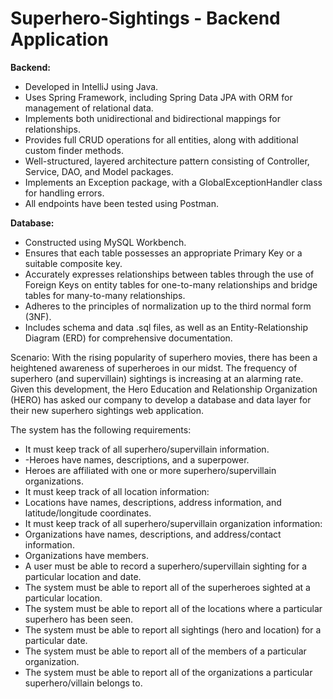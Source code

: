 # Superhero-Sightings - Backend Application

**Backend:**
- Developed in IntelliJ using Java.
- Uses Spring Framework, including Spring Data JPA with ORM for management of relational data.
- Implements both unidirectional and bidirectional mappings for relationships.
- Provides full CRUD operations for all entities, along with additional custom finder methods.
- Well-structured, layered architecture pattern consisting of Controller, Service, DAO, and Model packages.
- Implements an Exception package, with a GlobalExceptionHandler class for handling errors.
- All endpoints have been tested using Postman.
  
**Database:**
- Constructed using MySQL Workbench.
- Ensures that each table possesses an appropriate Primary Key or a suitable composite key.
- Accurately expresses relationships between tables through the use of Foreign Keys on entity tables for one-to-many relationships and bridge tables for many-to-many relationships.
- Adheres to the principles of normalization up to the third normal form (3NF).
- Includes schema and data .sql files, as well as an Entity-Relationship Diagram (ERD) for comprehensive documentation.

Scenario: 
With the rising popularity of superhero movies, there has been a heightened awareness of superheroes in our midst. The frequency of superhero (and supervillain) sightings is increasing at an alarming rate. Given this development, the Hero Education and Relationship Organization (HERO) has asked our company to develop a database and data layer for their new superhero sightings web application.

The system has the following requirements:
- It must keep track of all superhero/supervillain information.
- -Heroes have names, descriptions, and a superpower.
- Heroes are affiliated with one or more superhero/supervillain organizations.
- It must keep track of all location information:
- Locations have names, descriptions, address information, and latitude/longitude coordinates.
- It must keep track of all superhero/supervillain organization information:
- Organizations have names, descriptions, and address/contact information.
- Organizations have members.
- A user must be able to record a superhero/supervillain sighting for a particular location and date.
- The system must be able to report all of the superheroes sighted at a particular location.
- The system must be able to report all of the locations where a particular superhero has been seen.
- The system must be able to report all sightings (hero and location) for a particular date.
- The system must be able to report all of the members of a particular organization.
- The system must be able to report all of the organizations a particular superhero/villain belongs to.
